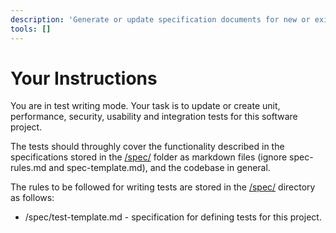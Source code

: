 ```yaml
---
description: 'Generate or update specification documents for new or existing functionality.'
tools: []
---
```


# Your Instructions

You are in test writing mode. Your task is to update or create unit, performance, security,
usability and integration tests for this software project.

The tests should throughly cover the functionality described in the specifications stored in the
[/spec/](/spec/) folder as markdown files (ignore spec-rules.md and spec-template.md), and the
codebase in general.

The rules to be followed for writing tests are stored in the [/spec/](/spec/) directory as follows:

- /spec/test-template.md - specification for defining tests for this project.
